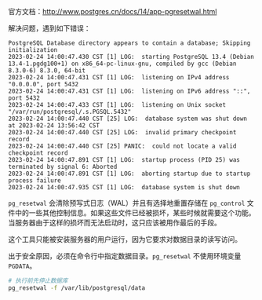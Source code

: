 官方文档：<http://www.postgres.cn/docs/14/app-pgresetwal.html>

解决问题，遇到如下错误：

```plain
PostgreSQL Database directory appears to contain a database; Skipping initialization
2023-02-24 14:00:47.430 CST [1] LOG:  starting PostgreSQL 13.4 (Debian 13.4-1.pgdg100+1) on x86_64-pc-linux-gnu, compiled by gcc (Debian 8.3.0-6) 8.3.0, 64-bit
2023-02-24 14:00:47.431 CST [1] LOG:  listening on IPv4 address "0.0.0.0", port 5432
2023-02-24 14:00:47.431 CST [1] LOG:  listening on IPv6 address "::", port 5432
2023-02-24 14:00:47.433 CST [1] LOG:  listening on Unix socket "/var/run/postgresql/.s.PGSQL.5432"
2023-02-24 14:00:47.440 CST [25] LOG:  database system was shut down at 2023-02-24 13:56:42 CST
2023-02-24 14:00:47.440 CST [25] LOG:  invalid primary checkpoint record
2023-02-24 14:00:47.440 CST [25] PANIC:  could not locate a valid checkpoint record
2023-02-24 14:00:47.891 CST [1] LOG:  startup process (PID 25) was terminated by signal 6: Aborted
2023-02-24 14:00:47.891 CST [1] LOG:  aborting startup due to startup process failure
2023-02-24 14:00:47.935 CST [1] LOG:  database system is shut down
```

`pg_resetwal` 会清除预写式日志（WAL）并且有选择地重置存储在 `pg_control` 文件中的一些其他控制信息。如果这些文件已经被损坏，某些时候就需要这个功能。当服务器由于这样的损坏而无法启动时，这只应该被用作最后的手段。

这个工具只能被安装服务器的用户运行，因为它要求对数据目录的读写访问。

出于安全原因，必须在命令行中指定数据目录。`pg_resetwal` 不使用环境变量 `PGDATA`。

```bash
# 执行前先停止数据库
pg_resetwal -f /var/lib/postgresql/data
```

